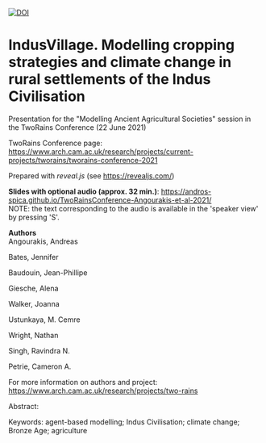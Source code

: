 [![DOI]()]()

# IndusVillage. Modelling cropping strategies and climate change in rural settlements of the Indus Civilisation
Presentation for the "Modelling Ancient Agricultural Societies" session in the TwoRains Conference (22 June 2021)

TwoRains Conference page: https://www.arch.cam.ac.uk/research/projects/current-projects/tworains/tworains-conference-2021

Prepared with *reveal.js* (see https://revealjs.com/)

**Slides with optional audio (approx. 32 min.)**: https://andros-spica.github.io/TwoRainsConference-Angourakis-et-al-2021/  
NOTE: the text corresponding to the audio is available in the 'speaker view' by pressing 'S'. 

**Authors**  
Angourakis, Andreas

Bates, Jennifer

Baudouin, Jean-Phillipe

Giesche, Alena

Walker, Joanna

Ustunkaya, M. Cemre 

Wright, Nathan

Singh, Ravindra N. 

Petrie, Cameron A.

For more information on authors and project: https://www.arch.cam.ac.uk/research/projects/two-rains

Abstract:



Keywords: agent-based modelling; Indus Civilisation; climate change; Bronze Age; agriculture
